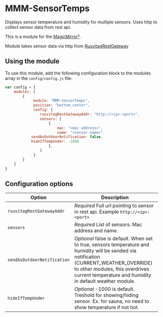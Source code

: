 # MMM-SensorTemps
Displays sensor temperature and humidity for multiple sensors. Uses http to collect sensor data from rest api.

This is a module for the [MagicMirror²](https://github.com/MichMich/MagicMirror/).

Module takes sensor data via http from [RuuvitagRestGateway](https://github.com/sipuli93/RuuvitagRestGateway)

## Using the module

To use this module, add the following configuration block to the modules array in the `config/config.js` file:
```js
var config = {
    modules: [
        {
             module: "MMM-SensorTemps",
             position: "bottom_center",
             config: {
                ruuvitagRestGatewayAddr: "http://<ip>:<port>",
                sensors: [
                    {
                        mac: "<mac address>",
                        name: "<sensor name>",
			sendAsOutdoorNotification: false,
			hideIfTempUnder: -1000
                    },
                ]
             }
        }
    ]
}
```

## Configuration options

| Option           | Description
|----------------- |-----------
| `ruuvitagRestGatewayAddr` | *Required* Full url pointing to sensor in rest api. Example `http://<ip>:<port>`
| `sensors` | *Required* List of sensors. Mac address and name.
| `sendAsOutdoorNotification` | *Optional* false is default. When set to true, sensors temperature and humidity will be sended via notification (CURRENT_WEATHER_OVERRIDE) to other modules, this overdrives current temperature and humidity in default weather module.
| `hideIfTempUnder` | *Optional* -1000 is default. Treshold for showing/hiding sensor. Ex. for sauna, no need to show temperature if not hot.
